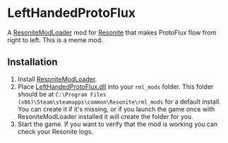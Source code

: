 # LeftHandedProtoFlux

A [ResoniteModLoader](https://github.com/resonite-modding-group/ResoniteModLoader) mod for [Resonite](https://resonite.com/) that makes ProtoFlux flow from right to left. This is a meme mod.

## Installation
1. Install [ResoniteModLoader](https://github.com/resonite-modding-group/ResoniteModLoader).
1. Place [LeftHandedProtoFlux.dll](https://github.com/Nytra/ResoniteLeftHandedProtoFlux/releases/latest/download/LeftHandedProtoFlux.dll) into your `rml_mods` folder. This folder should be at `C:\Program Files (x86)\Steam\steamapps\common\Resonite\rml_mods` for a default install. You can create it if it's missing, or if you launch the game once with ResoniteModLoader installed it will create the folder for you.
1. Start the game. If you want to verify that the mod is working you can check your Resonite logs.
